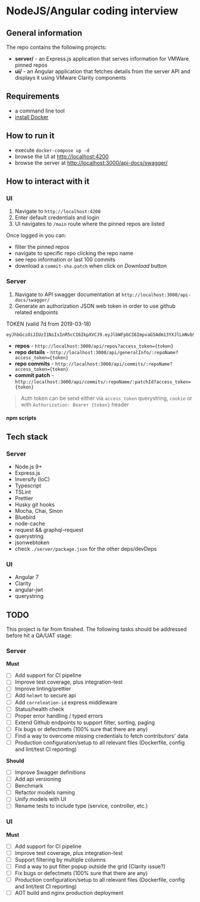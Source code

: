 # NodeJS/Angular coding interview

## General information
The repo contains the following projects:
- **server/** - an Express.js application that serves information for VMWare pinned repos
- **ui/** - an Angular application that fetches details from the server API and displays it using VMware Clarity components

## Requirements
- a command line tool
- [install Docker](https://docs.docker.com/docker-for-mac/install/)

## How to run it

- execute `docker-compose up -d`
- browse the UI at [http://localhost:4200](http://localhost:4200)
- browse the server at [http://localhost:3000/api-docs/swagger/](http://localhost:3000/api-docs/swagger/)

## How to interact with it

### UI
1. Navigate to `http://localhost:4200`
2. Enter default credentials and login
3. UI navigates to `/main` route where the pinned repos are listed

Once logged in you can:
- filter the pinned repos
- navigate to specific repo clicking the repo name
- see repo information or last 100 commits
- download a `commit-sha.patch` when click on *Download* button

### Server
1. Navigate to API swagger documentation at `http://localhost:3000/api-docs/swagger/`
2. Generate an authorization JSON web token in order to use github related endpoints

TOKEN (valid 7d from 2019-03-18)
```
eyJhbGciOiJIUzI1NiIsInR5cCI6IkpXVCJ9.eyJlbWFpbCI6ImpvaG5Adm13YXJlLmNvbSIsImlhdCI6MTU1MjkyMzkzMSwiZXhwIjoxNTUzNTI4NzMxLCJhdWQiOiJodHRwczovL3d3dy52bXdhcmUuY29tIiwiaXNzIjoiVk1XYXJlIiwic3ViIjoiYWRtaW5Adm13YXJlLmNvbSJ9.QMh3ZV4br0XvbXqJjwMkyejb5zu1BXgucZp1tfOQBog
```

- **repos** - `http://localhost:3000/api/repos?access_token={token}`
- **repo details** - `http://localhost:3000/api/generalInfo/:repoName?access_token={token}`
- **repo commits** - `http://localhost:3000/api/commits/:repoName?access_token={token}`
- **commit patch** - `http://localhost:3000/api/commits/:repoName/:patchId?access_token={token}`

> Auth token can be send either via `access_token` querystring, `cookie` or with `Authorization: Bearer {token}` header

#### npm scripts

## Tech stack

### Server
- Node.js 9+
- Express.js
- Inversify (IoC)
- Typescript
- TSLint
- Prettier
- Husky git hooks
- Mocha, Chai, Sinon
- Bluebird
- node-cache
- request && graphql-request
- querystring
- jsonwebtoken
- check `./server/package.json` for the other deps/devDeps

### UI
- Angular 7
- Clarity
- angular-jwt
- querystring

## TODO
This project is far from finished. The following tasks should be addressed before hit a QA/UAT stage:

### Server
**Must**
- [ ] Add support for CI pipeline
- [ ] Improve test coverage, plus integration-test
- [ ] Improve linting/prettier
- [ ] Add `helmet` to secure api
- [ ] Add `correleation-id` express middleware
- [ ] Status/health check
- [ ] Proper error handling / typed errors
- [ ] Extend Github endpoints to support filter, sorting, paging
- [ ] Fix bugs or defectmets (100% sure that there are any)
- [ ] Find a way to overcome missing credentials to fetch contributors' data
- [ ] Production configuration/setup to all relevant files (Dockerfile, config and lint/test CI reporting)

**Should**
- [ ] Improve Swagger definitions
- [ ] Add api versioning
- [ ] Benchmark
- [ ] Refactor models naming
- [ ] Unify models with UI
- [ ] Rename tests to include type (service, controller, etc.)

### UI
**Must**
- [ ] Add support for CI pipeline
- [ ] Improve test coverage, plus integration-test
- [ ] Support filtering by multiple columns
- [ ] Find a way to put filter popup outside the grid (Clarity issue?)
- [ ] Fix bugs or defectmets (100% sure that there are any)
- [ ] Production configuration/setup to all relevant files (Dockerfile, config and lint/test CI reporting)
- [ ] AOT build and nginx production deployment